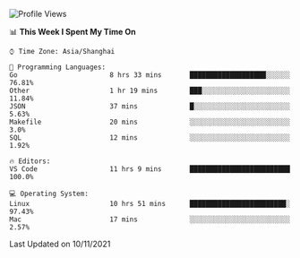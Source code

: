 <!--START_SECTION:waka-->
![Profile Views](http://img.shields.io/badge/Profile%20Views-2-blue)

📊 **This Week I Spent My Time On** 

```text
⌚︎ Time Zone: Asia/Shanghai

💬 Programming Languages: 
Go                       8 hrs 33 mins       ███████████████████░░░░░░   76.81% 
Other                    1 hr 19 mins        ███░░░░░░░░░░░░░░░░░░░░░░   11.84% 
JSON                     37 mins             █░░░░░░░░░░░░░░░░░░░░░░░░   5.63% 
Makefile                 20 mins             ░░░░░░░░░░░░░░░░░░░░░░░░░   3.0% 
SQL                      12 mins             ░░░░░░░░░░░░░░░░░░░░░░░░░   1.92%

🔥 Editors: 
VS Code                  11 hrs 9 mins       █████████████████████████   100.0%

💻 Operating System: 
Linux                    10 hrs 51 mins      ████████████████████████░   97.43% 
Mac                      17 mins             ░░░░░░░░░░░░░░░░░░░░░░░░░   2.57%

```


 Last Updated on 10/11/2021
<!--END_SECTION:waka-->
